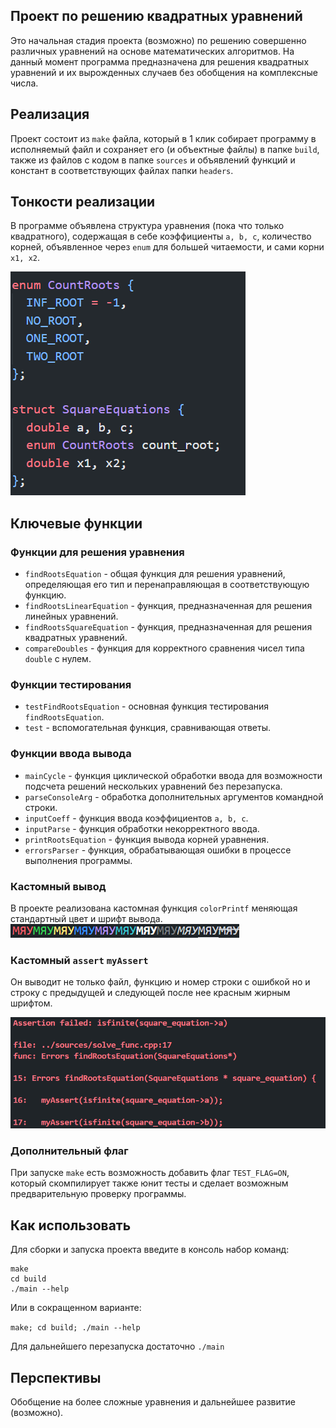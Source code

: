 ## Проект по решению квадратных уравнений

Это начальная стадия проекта (возможно) по решению совершенно различных уравнений на основе математических алгоритмов. На данный момент программа предназначена для решения квадратных уравнений и их вырожденных случаев без обобщения на комплексные числа.

## Реализация

Проект состоит из `make` файла, который в 1 клик собирает программу в исполняемый файл и сохраняет его (и объектные файлы) в папке `build`, также из файлов с кодом в папке `sources` и объявлений функций и констант в соответствующих файлах папки `headers`.

## Тонкости реализации

В программе объявлена структура уравнения (пока что только квадратного), содержащая в себе коэффициенты `a, b, c`, количество корней, объявленное через `enum` для большей читаемости, и сами корни `x1, x2`.

![alt text](images/struct_enum.png)

## Ключевые функции

### Функции для решения уравнения

- `findRootsEquation` - общая функция для решения уравнений, определяющая его тип и перенаправляющая в соответствующую функцию.
- `findRootsLinearEquation` - функция, предназначенная для решения линейных уравнений.
- `findRootsSquareEquation` - функция, предназначенная для решения квадратных уравнений.
- `compareDoubles` - функция для корректного сравнения чисел типа `double` с нулем.

### Функции тестирования

- `testFindRootsEquation` - основная функция тестирования `findRootsEquation`.
- `test` - вспомогательная функция, сравнивающая ответы.

### Функции ввода вывода

- `mainCycle` - функция циклической обработки ввода для возможности подсчета решений нескольких уравнений без перезапуска.
- `parseConsoleArg` - обработка дополнительных аргументов командной строки.
- `inputCoeff` - функция ввода коэффициентов `a, b, c`.
- `inputParse` - функция обработки некорректного ввода.
- `printRootsEquation` - функция вывода корней уравнения.
- `errorsParser` - функция, обрабатывающая ошибки в процессе выполнения программы.

### Кастомный вывод

В проекте реализована кастомная функция `colorPrintf` меняющая стандартный цвет и шрифт вывода.
![alt text](images/my_printf.png)

### Кастомный `assert` `myAssert`

Он выводит не только файл, функцию и номер строки с ошибкой но и строку с предыдущей и следующей после нее красным жирным шрифтом.

![alt text](images/assert.png)

### Дополнительный флаг

При запуске `make` есть возможность добавить флаг `TEST_FLAG=ON`, который скомпилирует также юнит тесты и сделает возможным предварительную проверку программы.

## Как использовать

Для сборки и запуска проекта введите в консоль набор команд:

```
make
cd build
./main --help
```

Или в сокращенном варианте:

``` make; cd build; ./main --help ```

Для дальнейшего перезапуска достаточно ``` ./main ```

## Перспективы

Обобщение на более сложные уравнения и дальнейшее развитие (возможно).
